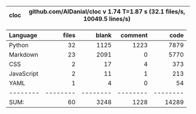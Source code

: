 cloc|github.com/AlDanial/cloc v 1.74  T=1.87 s (32.1 files/s, 10049.5 lines/s)
--- | ---

Language|files|blank|comment|code
:-------|-------:|-------:|-------:|-------:
Python|32|1125|1223|7879
Markdown|23|2091|0|5770
CSS|2|17|4|373
JavaScript|2|11|1|213
YAML|1|4|0|54
--------|--------|--------|--------|--------
SUM:|60|3248|1228|14289
